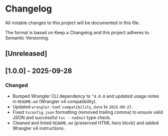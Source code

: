 # Changelog

All notable changes to this project will be documented in this file.

The format is based on Keep a Changelog and this project adheres to Semantic Versioning.

## [Unreleased]

## [1.0.0] - 2025-09-28

### Changed

- Bumped Wrangler CLI dependency to `^4.0.0` and updated usage notes in `README.md` (Wrangler v4 compatibility).
- Updated `wrangler.toml` `compatibility_date` to `2025-09-27`.
- Fixed `tsconfig.json` formatting (removed trailing comma) to ensure valid JSON and successful `tsc --noEmit` type check.
- Cleaned and linted `README.md` (preserved HTML hero block) and added Wrangler v4 instructions.
